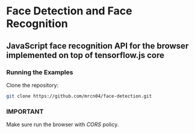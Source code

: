 # Face Detection and Face Recognition

## JavaScript face recognition API for the browser implemented on top of tensorflow.js core 

### Running the Examples

Clone the repository:

``` bash
git clone https://github.com/mrcn04/face-detection.git
```

### IMPORTANT

Make sure run the browser with *CORS* policy.
